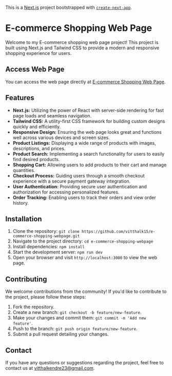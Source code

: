 This is a [Next.js](https://nextjs.org/) project bootstrapped with [`create-next-app`](https://github.com/vercel/next.js/tree/canary/packages/create-next-app).

# E-commerce Shopping Web Page

Welcome to my E-commerce shopping web page project! This project is built using Next.js and Tailwind CSS to provide a modern and responsive shopping experience for users.

## Access Web Page

You can access the web page directly at [E-commerce Shopping Web Page](https://e-commerce-shopping-gamma.vercel.app/).


## Features

- **Next.js:** Utilizing the power of React with server-side rendering for fast page loads and seamless navigation.
- **Tailwind CSS:** A utility-first CSS framework for building custom designs quickly and efficiently.
- **Responsive Design:** Ensuring the web page looks great and functions well across various devices and screen sizes.
- **Product Listings:** Displaying a wide range of products with images, descriptions, and prices.
- **Product Search:** Implementing a search functionality for users to easily find desired products.
- **Shopping Cart:** Allowing users to add products to their cart and manage quantities.
- **Checkout Process:** Guiding users through a smooth checkout experience with a secure payment gateway integration.
- **User Authentication:** Providing secure user authentication and authorization for accessing personalized features.
- **Order Tracking:** Enabling users to track their orders and view order history.

## Installation

1. Clone the repository: `git clone https://github.com/vitthalk15/e-commerce-shopping-webpage.git`
2. Navigate to the project directory: `cd e-commerce-shopping-webpage`
3. Install dependencies: `npm install`
4. Start the development server: `npm run dev`
5. Open your browser and visit `http://localhost:3000` to view the web page.

## Contributing

We welcome contributions from the community! If you'd like to contribute to the project, please follow these steps:

1. Fork the repository.
2. Create a new branch: `git checkout -b feature/new-feature`.
3. Make your changes and commit them: `git commit -m 'Add new feature'`.
4. Push to the branch: `git push origin feature/new-feature`.
5. Submit a pull request detailing your changes.


## Contact

If you have any questions or suggestions regarding the project, feel free to contact us at [vitthalkendre23@gmail.com](mailto:vitthalkendre23@gmail.com).



